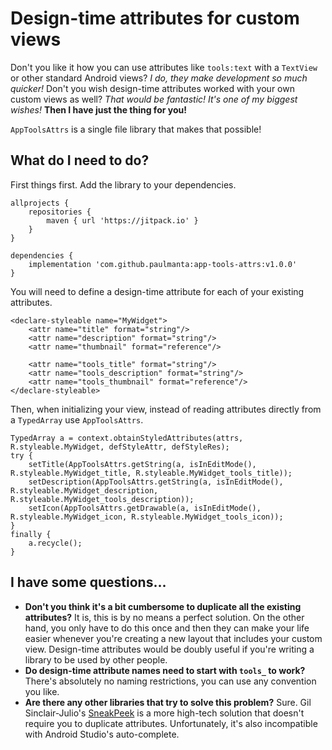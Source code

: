 # Design-time attributes for custom views

Don't you like it how you can use attributes like `tools:text` with a `TextView` or other standard
Android views? _I do, they make development so much quicker!_ Don't you wish design-time attributes
worked with your own custom views as well? _That would be fantastic! It's one of my biggest wishes!_
**Then I have just the thing for you!**

`AppToolsAttrs` is a single file library that makes that possible!

## What do I need to do?

First things first. Add the library to your dependencies.

	allprojects {
	    repositories {
	        maven { url 'https://jitpack.io' }
	    }
	}
	  
    dependencies {
        implementation 'com.github.paulmanta:app-tools-attrs:v1.0.0'
    }

You will need to define a design-time attribute for each of your existing attributes.

    <declare-styleable name="MyWidget">
        <attr name="title" format="string"/>
        <attr name="description" format="string"/>
        <attr name="thumbnail" format="reference"/>
        
        <attr name="tools_title" format="string"/>
        <attr name="tools_description" format="string"/>
        <attr name="tools_thumbnail" format="reference"/>
    </declare-styleable>
    
Then, when initializing your view, instead of reading attributes directly from a `TypedArray` use
`AppToolsAttrs`.

    TypedArray a = context.obtainStyledAttributes(attrs, R.styleable.MyWidget, defStyleAttr, defStyleRes);
    try {
        setTitle(AppToolsAttrs.getString(a, isInEditMode(), R.styleable.MyWidget_title, R.styleable.MyWidget_tools_title));
        setDescription(AppToolsAttrs.getString(a, isInEditMode(), R.styleable.MyWidget_description, R.styleable.MyWidget_tools_description));
        setIcon(AppToolsAttrs.getDrawable(a, isInEditMode(), R.styleable.MyWidget_icon, R.styleable.MyWidget_tools_icon));
    }
    finally {
        a.recycle();
    }
    
## I have some questions...

- **Don't you think it's a bit cumbersome to duplicate all the existing attributes?**
  It is, this is by no means a perfect solution. On the other hand, you only have to do this once
  and then they can make your life easier whenever you're creating a new layout that includes your
  custom view. Design-time attributes would be doubly useful if you're writing a library to be used
  by other people.
- **Do design-time attribute names need to start with `tools_` to work?** There's absolutely no
  naming restrictions, you can use any convention you like.
- **Are there any other libraries that try to solve this problem?** Sure. Gil Sinclair-Julio's
  [SneakPeek](https://github.com/giljulio/sneakpeek) is a more high-tech solution that doesn't
  require you to duplicate attributes. Unfortunately, it's also incompatible with Android Studio's
  auto-complete.